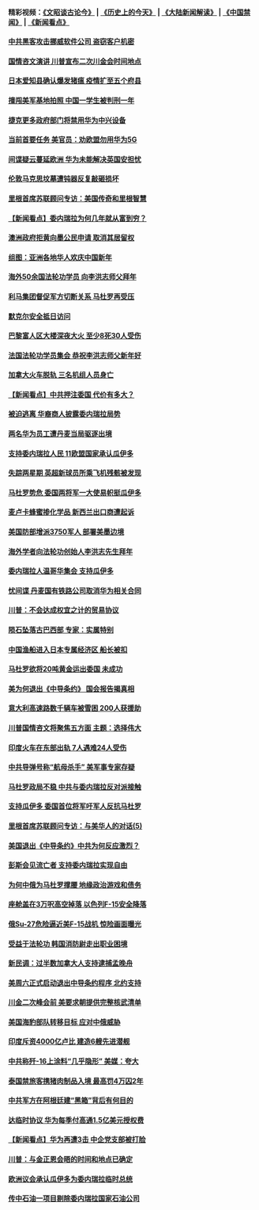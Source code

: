#### 精彩视频：[《文昭谈古论今》](http://45.32.25.56/wenzhao) | [《历史上的今天》](http://45.32.25.56/today-in-history) | [《大陆新闻解读》](http://45.32.25.56/ntdtv-comedy) | [《中国禁闻》](http://45.32.25.56/ntdtv-news) | [《新闻看点》](http://45.32.25.56/news-insight) 

 #### [中共黑客攻击挪威软件公司 盗窃客户机密](../pages/nsc418/n11028364.md?t=02061531) 

#### [国情咨文演讲 川普宣布二次川金会时间地点](../pages/nsc418/n11027745.md?t=02061531) 

#### [日本爱知县确认爆发猪瘟 疫情扩至五个府县](../pages/nsc418/n11027747.md?t=02061531) 

#### [擅闯美军基地拍照 中国一学生被判刑一年](../pages/nsc418/n11026750.md?t=02061531) 

#### [捷克更多政府部门将禁用华为中兴设备](../pages/nsc418/n11026591.md?t=02061531) 

#### [当前首要任务 美官员：劝欧盟勿用华为5G](../pages/nsc418/n11026496.md?t=02061531) 

#### [间谍疑云蔓延欧洲 华为未能解决英国安担忧](../pages/nsc418/n11026440.md?t=02061531) 

#### [伦敦马克思坟墓遭钝器反复敲砸损坏](../pages/nsc418/n11026332.md?t=02061531) 

#### [里根首席苏联顾问专访：美国传奇和里根智慧](../pages/nsc418/n10994668.md?t=02061531) 

#### [【新闻看点】委内瑞拉为何几年就从富到穷？](../pages/nsc418/n11026084.md?t=02061531) 

#### [澳洲政府拒黄向墨公民申请 取消其居留权](../pages/nsc418/n11026280.md?t=02061531) 

#### [组图：亚洲各地华人欢庆中国新年](../pages/nsc418/n11026068.md?t=02061531) 

#### [海外50余国法轮功学员 向李洪志师父拜年](../pages/nsc418/n11010610.md?t=02061531) 

#### [利马集团督促军方切断关系 马杜罗再受压](../pages/nsc418/n11026011.md?t=02061531) 

#### [默克尔安全抵日访问](../pages/nsc418/n11025775.md?t=02061531) 

#### [巴黎富人区大楼深夜大火 至少8死30人受伤](../pages/nsc418/n11025606.md?t=02061531) 

#### [法国法轮功学员集会 恭祝李洪志师父新年好](../pages/nsc418/n11024635.md?t=02061531) 

#### [加拿大火车脱轨 三名机组人员身亡](../pages/nsc418/n11025490.md?t=02061531) 

#### [【新闻看点】中共押注委国 代价有多大？](../pages/nsc418/n11024040.md?t=02061531) 

#### [被迫逃离 华裔商人披露委内瑞拉局势](../pages/nsc418/n11024109.md?t=02061531) 

#### [两名华为员工遭丹麦当局驱逐出境](../pages/nsc418/n11024140.md?t=02061531) 

#### [支持委内瑞拉人民 11欧盟国家承认瓜伊多](../pages/nsc418/n11023955.md?t=02061531) 

#### [失踪两星期 英超新球员所乘飞机残骸被发现](../pages/nsc418/n11023876.md?t=02061531) 

#### [马杜罗势危 委国两将军一大使易帜挺瓜伊多](../pages/nsc418/n11023808.md?t=02061531) 

#### [麦卢卡蜂蜜掺化学品 新西兰出口商遭起诉](../pages/nsc418/n11023664.md?t=02061531) 

#### [美国防部增派3750军人 部署美墨边境](../pages/nsc418/n11023230.md?t=02061531) 

#### [海外学者向法轮功创始人李洪志先生拜年](../pages/nsc418/n11022780.md?t=02061531) 

#### [委内瑞拉人温哥华集会 支持瓜伊多](../pages/nsc418/n11023048.md?t=02061531) 

#### [忧间谍 丹麦国有铁路公司取消华为相关合同](../pages/nsc418/n11022491.md?t=02061531) 

#### [川普：不会达成权宜之计的贸易协议](../pages/nsc418/n11022486.md?t=02061531) 

#### [陨石坠落古巴西部 专家：实属特别](../pages/nsc418/n11022388.md?t=02061531) 

#### [中国渔船进入日本专属经济区 船长被扣](../pages/nsc418/n11022404.md?t=02061531) 

#### [马杜罗欲将20吨黄金运出委国 未成功](../pages/nsc418/n11022367.md?t=02061531) 

#### [美为何退出《中导条约》 国会报告揭真相](../pages/nsc418/n11022256.md?t=02061531) 

#### [意大利高速路数千辆车被雪困 200人获援助](../pages/nsc418/n11022003.md?t=02061531) 

#### [川普国情咨文将聚焦五方面 主题：选择伟大](../pages/nsc418/n11021501.md?t=02061531) 

#### [印度火车在东部出轨 7人遇难24人受伤](../pages/nsc418/n11021809.md?t=02061531) 

#### [中共导弹号称“航母杀手” 美军事专家存疑](../pages/nsc418/n11021488.md?t=02061531) 

#### [马杜罗政局不稳 中共与委内瑞拉反对派接触](../pages/nsc418/n11020719.md?t=02061531) 

#### [支持瓜伊多 委国首位将军吁军人反抗马杜罗](../pages/nsc418/n11020776.md?t=02061531) 

#### [里根首席苏联顾问专访：与美华人的对话(5)](../pages/nsc418/n10968703.md?t=02061531) 

#### [美国退出《中导条约》中共为何反应激烈？](../pages/nsc418/n11020569.md?t=02061531) 

#### [彭斯会见流亡者 支持委内瑞拉实现自由](../pages/nsc418/n11020031.md?t=02061531) 

#### [为何中俄为马杜罗撑腰 地缘政治游戏和债务](../pages/nsc418/n11018692.md?t=02061531) 

#### [座舱盖在3万呎高空掉落 以色列F-15安全降落](../pages/nsc418/n11019864.md?t=02061531) 

#### [俄Su-27危险逼近美F-15战机 惊险画面曝光](../pages/nsc418/n11019743.md?t=02061531) 

#### [受益于法轮功 韩国消防尉走出职业困境](../pages/nsc418/n11017411.md?t=02061531) 

#### [新民调：过半数加拿大人支持逮捕孟晚舟](../pages/nsc418/n11018655.md?t=02061531) 

#### [美周六正式启动退出中导条约程序 北约支持](../pages/nsc418/n11018405.md?t=02061531) 

#### [川金二次峰会前 美要求朝提供完整核武清单](../pages/nsc418/n11017962.md?t=02061531) 

#### [美国海豹部队转移目标 应对中俄威胁](../pages/nsc418/n11017801.md?t=02061531) 

#### [印度斥资4000亿卢比 建造6艘先进潜舰](../pages/nsc418/n11017635.md?t=02061531) 

#### [中共称歼-16上涂料“几乎隐形” 美媒：夸大](../pages/nsc418/n11017535.md?t=02061531) 

#### [泰国禁旅客携猪肉制品入境 最高罚4万囚2年](../pages/nsc418/n11016939.md?t=02061531) 

#### [中共军方在阿根廷建“黑箱”背后有何目的](../pages/nsc418/n11016689.md?t=02061531) 

#### [达临时协议 华为每季付高通1.5亿美元授权费](../pages/nsc418/n11016503.md?t=02061531) 

#### [【新闻看点】华为再遭3击 中企党支部被打脸](../pages/nsc418/n11016110.md?t=02061531) 

#### [川普：与金正恩会晤的时间和地点已确定](../pages/nsc418/n11016340.md?t=02061531) 

#### [欧洲议会承认瓜伊多为委内瑞拉临时总统](../pages/nsc418/n11016267.md?t=02061531) 

#### [传中石油一项目剔除委内瑞拉国家石油公司](../pages/nsc418/n11015982.md?t=02061531) 

